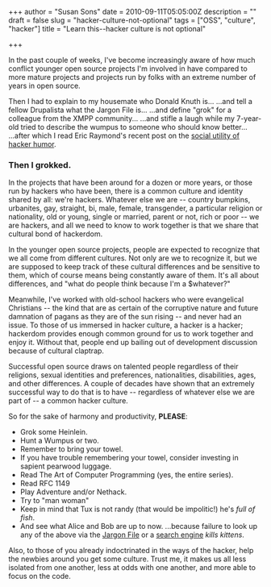 +++
author = "Susan Sons"
date = 2010-09-11T05:05:00Z
description = ""
draft = false
slug = "hacker-culture-not-optional"
tags = ["OSS", "culture", "hacker"]
title = "Learn this--hacker culture is not optional"

+++

In the past couple of weeks, I've become increasingly aware of how much conflict younger open source projects I'm involved in have compared to more mature projects and projects run by folks with an extreme number of years in open source.

Then I had to explain to my housemate who Donald Knuth is... 
...and tell a fellow Drupalista what the Jargon File is... 
...and define "grok" for a colleague from the XMPP community... 
...and stifle a laugh while my 7-year-old tried to describe the wumpus to someone who should know better... 
...after which I read Eric Raymond's recent post on the [social utility of hacker humor](http://esr.ibiblio.org/?p=2520).

### Then I grokked.
In the projects that have been around for a dozen or more years, or those run by hackers who have been, there is a common culture and identity shared by all: we're hackers. Whatever else we are -- country bumpkins, urbanites, gay, straight, bi, male, female, transgender, a particular religion or nationality, old or young, single or married, parent or not, rich or poor -- we are hackers, and all we need to know to work together is that we share that cultural bond of hackerdom.

In the younger open source projects, people are expected to recognize that we all come from different cultures. Not only are we to recognize it, but we are supposed to keep track of these cultural differences and be sensitive to them, which of course means being constantly aware of them. It's all about differences, and "what do people think because I'm a $whatever?"

Meanwhile, I've worked with old-school hackers who were evangelical Christians -- the kind that are as certain of the corruptive nature and future damnation of pagans as they are of the sun rising -- and never had an issue. To those of us immersed in hacker culture, a hacker is a hacker; hackerdom provides enough common ground for us to work together and enjoy it. Without that, people end up bailing out of development discussion because of cultural claptrap.

Successful open source draws on talented people regardless of their religions, sexual identities and preferences, nationalities, disabilities, ages, and other differences. A couple of decades have shown that an extremely successful way to do that is to have -- regardless of whatever else we are part of -- a common hacker culture.

So for the sake of harmony and productivity, **PLEASE**:

- Grok some Heinlein.
- Hunt a Wumpus or two.
- Remember to bring your towel.
- If you have trouble remembering your towel, consider investing in sapient pearwood luggage.
- Read The Art of Computer Programming (yes, the entire series).
- Read RFC 1149
- Play Adventure and/or Nethack.
- Try to "man woman"
- Keep in mind that Tux is not randy (that would be impolitic!) he's *full of fish*.
- And see what Alice and Bob are up to now.
...because failure to look up any of the above via the [Jargon File](http://www.catb.org/jargon/) or a [search engine](https://duckduckgo.com/) *kills kittens*.

Also, to those of you already indoctrinated in the ways of the hacker, help the newbies around you get some culture. Trust me, it makes us all less isolated from one another, less at odds with one another, and more able to focus on the code.

